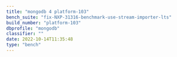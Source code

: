 ```yaml
---
title: "mongodb 4 platform-103"
bench_suite: "fix-NXP-31316-benchmark-use-stream-importer-lts"
build_number: "platform-103"
dbprofile: "mongodb"
classifier: ""
date: 2022-10-14T11:35:48
type: "bench"
---
```

